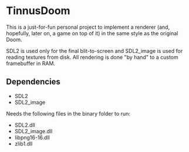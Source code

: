 # TinnusDoom

This is a just-for-fun personal project to implement a renderer (and, hopefully, later on, a game on top of it) in the same style as the original Doom.

SDL2 is used only for the final blit-to-screen and SDL2_image is used for reading textures from disk. All rendering is done "by hand" to a custom framebuffer in RAM.


## Dependencies

* SDL2
* SDL2_image

Needs the following files in the binary folder to run:
* SDL2.dll
* SDL2_image.dll
* libpng16-16.dll
* zlib1.dll